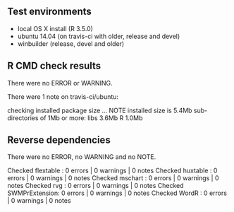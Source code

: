 ## Test environments

- local OS X install (R 3.5.0)
- ubuntu 14.04 (on travis-ci with older, release and devel) 
- winbuilder (release, devel and older)

## R CMD check results

There were no ERROR or WARNING.

There were 1 note on travis-ci/ubuntu:

checking installed package size ... NOTE
  installed size is  5.4Mb
  sub-directories of 1Mb or more:
    libs   3.6Mb
    R      1.0Mb

## Reverse dependencies

There were no ERROR, no WARNING and no NOTE. 

Checked flextable     : 0 errors | 0 warnings | 0 notes
Checked huxtable      : 0 errors | 0 warnings | 0 notes
Checked mschart       : 0 errors | 0 warnings | 0 notes
Checked rvg           : 0 errors | 0 warnings | 0 notes
Checked SWMPrExtension: 0 errors | 0 warnings | 0 notes
Checked WordR         : 0 errors | 0 warnings | 0 notes

